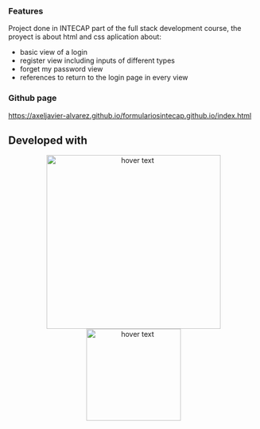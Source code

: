 ### Features
Project done in INTECAP part of the full stack development course, the proyect is about html and css aplication about:
- basic view of a login
- register view including inputs of different types
- forget my password view
- references to return to the login page in every view


### Github page

https://axeljavier-alvarez.github.io/formulariosintecap.github.io/index.html

## Developed with
<p align=center>
  <img src="https://images.velog.io/images/kimdlzp/post/c56bd5e7-6060-47c5-b149-83a55675f73b/174854.png" width="350" title="hover text">
    <img src="https://upload.wikimedia.org/wikipedia/commons/thumb/d/d5/CSS3_logo_and_wordmark.svg/1200px-CSS3_logo_and_wordmark.svg.png" width="190" height="185" title="hover text">
</p>
